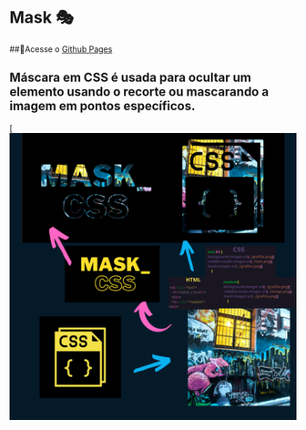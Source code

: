 # Mask 🎭
##📃Acesse o  <a href="https://luvalentinaa.github.io/mask_css/" target="_blank">Github Pages</a>
## Máscara em CSS é usada para ocultar um elemento usando o recorte ou mascarando a imagem em pontos específicos.
[<img src="image-info-mask.png">

